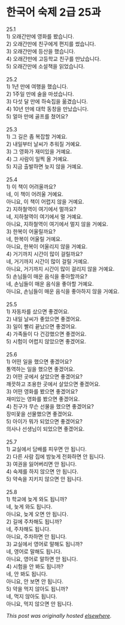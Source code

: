 # 한국어 숙제 2급 25과

<p>25.1<br>1) &#50724;&#47000;&#44036;&#47564;&#50640; &#50689;&#54868;&#47484; &#48420;&#49845;&#45768;&#45796;.<br>2) &#50724;&#47000;&#44036;&#47564;&#50640; &#52828;&#44396;&#50640;&#44172; &#54200;&#51648;&#47484; &#50044;&#49845;&#45768;&#45796;.<br>3) &#50724;&#47000;&#44036;&#47564;&#50640; &#46321;&#49328;&#51012; &#54664;&#49845;&#45768;&#45796;.<br>4) &#50724;&#47000;&#44036;&#47564;&#50640; &#44256;&#46321;&#54617;&#44368; &#52828;&#44396;&#47484; &#47564;&#45228;&#49845;&#45768;&#45796;.<br>5) &#50724;&#47000;&#44036;&#47564;&#50640; &#49548;&#49444;&#52293;&#51012; &#51069;&#50632;&#49845;&#45768;&#45796;.<br><br>25.2<br>1) 1&#45380; &#47564;&#50640; &#50668;&#54665;&#51012; &#54664;&#49845;&#45768;&#45796;.<br>2) 1&#51452;&#51068; &#47564;&#50640; &#49696;&#51012; &#47560;&#49512;&#49845;&#45768;&#45796;.<br>3) &#45796;&#49455; &#45804; &#47564;&#50640; &#54616;&#49689;&#51665;&#51012; &#50734;&#44220;&#49845;&#45768;&#45796;.<br>4) 10&#45380; &#47564;&#50640; &#45824;&#54617; &#46041;&#52285;&#51012; &#47564;&#45228;&#49845;&#45768;&#45796;.<br>5) &#50620;&#47560; &#47564;&#50640; &#44264;&#54532;&#47484; &#52452;&#50612;&#50836;?<br><br>25.3<br>1) &#44536; &#44600;&#51008; &#51328; &#48373;&#51105;&#54624; &#44144;&#50696;&#50836;.<br>2) &#45236;&#51068;&#48512;&#53552; &#45216;&#50472;&#44032; &#52628;&#50892;&#51656; &#44144;&#50696;&#50836;.<br>3) &#44536; &#50689;&#54868;&#44032; &#51116;&#48120;&#51080;&#51012; &#44144;&#50696;&#50836;.<br>4) &#44536; &#49324;&#46988;&#51060; &#51068;&#52237; &#50732; &#44144;&#50696;&#50836;.<br>5) &#51648;&#44552; &#52636;&#48156;&#54616;&#47732; &#45734;&#51648; &#50506;&#51012; &#44144;&#50696;&#50836;.<br><br>25.4<br>1) &#51060; &#52293;&#51060; &#50612;&#47140;&#50872;&#44620;&#50836;?<br>&#45348;, &#51060; &#52293;&#51060; &#50612;&#47140;&#50872; &#44144;&#50696;&#50836;.<br>&#50500;&#45768;&#50836;, &#51060; &#52293;&#51060; &#50612;&#47157;&#51648; &#50506;&#51012; &#44144;&#50696;&#50836;.<br>2) &#51648;&#54616;&#52384;&#50669;&#51060; &#50668;&#44592;&#50640;&#49436; &#47680;&#44620;&#50836;?<br>&#45348;, &#51648;&#54616;&#52384;&#50669;&#51060; &#50668;&#44592;&#50640;&#49436; &#47680; &#44144;&#50696;&#50836;.<br>&#50500;&#45768;&#50836;, &#51648;&#54616;&#52384;&#50669;&#51060; &#50668;&#44592;&#50640;&#49436; &#47680;&#51648; &#50506;&#51012; &#44144;&#50696;&#50836;.<br>3) &#54620;&#48373;&#51060; &#50612;&#50872;&#47540;&#44620;&#50836;?<br>&#45348;, &#54620;&#48373;&#51060; &#50612;&#50872;&#47540; &#44144;&#50696;&#50836;.<br>&#50500;&#45768;&#50836;, &#54620;&#48373;&#51060; &#50612;&#50872;&#47532;&#51648; &#50506;&#51012; &#44144;&#50696;&#50836;.<br>4) &#44144;&#44592;&#44620;&#51648; &#49884;&#44036;&#51060; &#47566;&#51060; &#44152;&#47540;&#44620;&#50836;?<br>&#45348;, &#44144;&#44592;&#44620;&#51648; &#49884;&#44036;&#51060; &#47566;&#51060; &#44152;&#47540; &#44144;&#50696;&#50836;.<br>&#50500;&#45768;&#50836;, &#44144;&#44592;&#44620;&#51648; &#49884;&#44036;&#51060; &#47566;&#51060; &#44152;&#47532;&#51648; &#50506;&#51012; &#44144;&#50696;&#50836;.<br>5) &#49552;&#45784;&#46308;&#51060; &#47588;&#50868; &#51020;&#49885;&#51012; &#51339;&#50500;&#54624;&#44620;&#50836;?<br>&#45348;, &#49552;&#45784;&#46308;&#51060; &#47588;&#50868; &#51020;&#49885;&#51012; &#51339;&#50500;&#54624; &#44144;&#50696;&#50836;.<br>&#50500;&#45768;&#50836;, &#49552;&#45784;&#46308;&#51060; &#47588;&#50868; &#51020;&#49885;&#51012; &#51339;&#50500;&#54616;&#51648; &#50506;&#51012; &#44144;&#50696;&#50836;.<br><br>25.5<br>1) &#51088;&#46041;&#52264;&#47484; &#49344;&#51004;&#47732; &#51339;&#44192;&#50612;&#50836;.<br>2) &#45236;&#51068; &#45216;&#50472;&#44032; &#51339;&#50520;&#51004;&#47732; &#51339;&#44192;&#50612;&#50836;.<br>3) &#51068;&#51060; &#48744;&#47532; &#45149;&#45228;&#51004;&#47732; &#51339;&#44192;&#50612;&#50836;.<br>4) &#44032;&#51313;&#46308;&#51060; &#45796; &#44148;&#44053;&#54664;&#51004;&#47732; &#51339;&#44192;&#50612;&#50836;.<br>5) &#49884;&#54744;&#51060; &#50612;&#47157;&#51648; &#50506;&#50520;&#51004;&#47732; &#51339;&#44192;&#50612;&#50836;.<br><br>25.6<br>1) &#50612;&#46500; &#51068;&#51012; &#54664;&#51004;&#47732; &#51339;&#44192;&#50612;&#50836;?<br>&#53685;&#50669;&#54616;&#45716; &#51068;&#51012; &#54664;&#51004;&#47732; &#51339;&#44192;&#50612;&#50836;.<br>2) &#50612;&#46500; &#44275;&#50640;&#49436; &#49332;&#50520;&#51004;&#47732; &#51339;&#44192;&#50612;&#50836;?<br>&#44648;&#45143;&#54616;&#44256; &#51312;&#50857;&#54620; &#44275;&#50640;&#49436; &#49332;&#50520;&#51004;&#47732; &#51339;&#44192;&#50612;&#50836;.<br>3) &#50612;&#46500; &#50689;&#54868;&#47484; &#48420;&#51004;&#47732; &#51339;&#44192;&#50612;&#50836;?<br>&#51116;&#48120;&#51080;&#45716; &#50689;&#54868;&#47484; &#48420;&#51004;&#47732; &#51339;&#44192;&#50612;&#50836;.<br>4) &#52828;&#44396;&#44032; &#47924;&#49832; &#49440;&#47932;&#51012; &#54664;&#51004;&#47732; &#51339;&#44192;&#50612;&#50836;?<br>&#51109;&#48120;&#44867;&#51012; &#49440;&#47932;&#54664;&#51004;&#47732; &#51339;&#44192;&#50612;&#50836;.<br>5) &#50500;&#51060;&#44032; &#47952;&#44032; &#46104;&#50632;&#51004;&#47732; &#51339;&#44192;&#50612;&#50836;?<br>&#51032;&#49324;&#45208; &#49440;&#49373;&#45784;&#51060; &#46104;&#50632;&#51004;&#47732; &#51339;&#44192;&#50612;&#50836;.<br><br>25.7<br>1) &#44368;&#49892;&#50640;&#49436; &#45812;&#48176;&#47484; &#54588;&#50864;&#47732; &#50504; &#46121;&#45768;&#45796;.<br>2) &#45796;&#47480; &#49324;&#46988; &#51665;&#50640; &#48164;&#45734;&#44172; &#51204;&#54868;&#54616;&#47732; &#50504; &#46121;&#45768;&#45796;.<br>3) &#50668;&#44428;&#51012; &#51075;&#50612;&#48260;&#47532;&#47732; &#50504; &#46121;&#45768;&#45796;.<br>4) &#49689;&#51228;&#47484; &#54616;&#51648; &#50506;&#51004;&#47732; &#50504; &#46121;&#45768;&#45796;.<br>5) &#50557;&#49549;&#51012; &#51648;&#53412;&#51648; &#50506;&#51004;&#47732; &#50504; &#46121;&#45768;&#45796;.<br><br>25.8<br>1) &#54617;&#44368;&#50640; &#45734;&#44172; &#50752;&#46020; &#46121;&#45768;&#44620;?<br>&#45348;, &#45734;&#44172; &#50752;&#46020; &#46121;&#45768;&#45796;.<br>&#50500;&#45768;&#50836;, &#45734;&#44172; &#50724;&#47732; &#50504; &#46121;&#45768;&#45796;.<br>2) &#44600;&#50640; &#51452;&#52264;&#54644;&#46020; &#46121;&#45768;&#44620;?<br>&#45348;, &#51452;&#52264;&#54644;&#46020; &#46121;&#45768;&#45796;.<br>&#50500;&#45768;&#50836;, &#51452;&#52264;&#54616;&#47732; &#50504; &#46121;&#45768;&#45796;.<br>3) &#44368;&#49892;&#50640;&#49436; &#50689;&#50612;&#47196; &#47568;&#54644;&#46020; &#46121;&#45768;&#44620;?<br>&#45348;, &#50689;&#50612;&#47196; &#47568;&#54644;&#46020; &#46121;&#45768;&#45796;.<br>&#50500;&#45768;&#50836;, &#50689;&#50612;&#47196; &#47568;&#54616;&#47732; &#50504; &#46121;&#45768;&#45796;.<br>4) &#49884;&#54744;&#51012; &#50504; &#48400;&#46020; &#46121;&#45768;&#44620;?<br>&#45348;, &#50504; &#48400;&#46020; &#46121;&#45768;&#45796;.<br>&#50500;&#45768;&#50836;, &#50504; &#48372;&#47732; &#50504; &#46121;&#45768;&#45796;.<br>5) &#50557;&#51012; &#47673;&#51648; &#50506;&#50500;&#46020; &#46121;&#45768;&#44620;?<br>&#45348;, &#47673;&#51648; &#50506;&#50500;&#46020; &#46121;&#45768;&#45796;.<br>&#50500;&#45768;&#50836;, &#47673;&#51648; &#50506;&#51004;&#47732; &#50504; &#46121;&#45768;&#45796;.</p>


*This post was originally hosted [elsewhere](http://planspace.blogspot.com/2009/04/2-25.html).*
